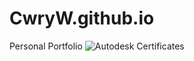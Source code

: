 # CwryW.github.io

Personal Portfolio
![Autodesk Certificates](https://encrypted-tbn0.gstatic.com/images?q=tbn:ANd9GcRz8AnwqBRGT-bEbjNW4OTvTE6v7QRJ5498vGInmNNENWdEF_WE1w) 
